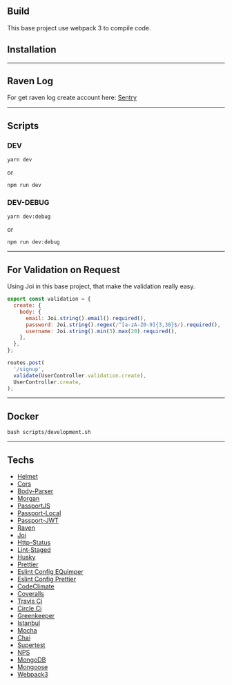## Build

This base project use webpack 3 to compile code.

## Installation

---
## Raven Log

For get raven log create account here: [Sentry](https://sentry.io/)

---

## Scripts

### DEV

```
yarn dev
```

or

```
npm run dev
```


### DEV-DEBUG

```
yarn dev:debug
```

or

```
npm run dev:debug
```

---


## For Validation on Request

Using Joi in this base project, that make the validation really easy.

```js
export const validation = {
  create: {
    body: {
      email: Joi.string().email().required(),
      password: Joi.string().regex(/^[a-zA-Z0-9]{3,30}$/).required(),
      username: Joi.string().min(3).max(20).required(),
    },
  },
};

routes.post(
  '/signup',
  validate(UserController.validation.create),
  UserController.create,
);
```

---

## Docker

```
bash scripts/development.sh
```

---

## Techs

- [Helmet](https://github.com/helmetjs/helmet)
- [Cors](https://github.com/expressjs/cors)
- [Body-Parser](https://github.com/expressjs/body-parser)
- [Morgan](https://github.com/expressjs/morgan)
- [PassportJS](https://github.com/jaredhanson/passport)
- [Passport-Local](https://github.com/jaredhanson/passport-local)
- [Passport-JWT](https://github.com/themikenicholson/passport-jwt)
- [Raven](https://github.com/getsentry/raven-node)
- [Joi](https://github.com/hapijs/joi)
- [Http-Status](https://github.com/adaltas/node-http-status)
- [Lint-Staged](https://github.com/okonet/lint-staged)
- [Husky](https://github.com/typicode/husky)
- [Prettier](https://github.com/prettier/prettier)
- [Eslint Config EQuimper](https://github.com/EQuimper/eslint-config-equimper)
- [Eslint Config Prettier](https://github.com/prettier/eslint-config-prettier)
- [CodeClimate](https://codeclimate.com/)
- [Coveralls](https://github.com/integrations/coveralls)
- [Travis Ci](https://travis-ci.org/)
- [Circle Ci](https://circleci.com/)
- [Greenkeeper](https://greenkeeper.io/)
- [Istanbul](https://github.com/gotwarlost/istanbul)
- [Mocha](https://github.com/mochajs/mocha)
- [Chai](https://github.com/chaijs/chai)
- [Supertest](https://github.com/visionmedia/supertest)
- [NPS](https://github.com/kentcdodds/nps)
- [MongoDB](https://www.mongodb.com/)
- [Mongoose](http://mongoosejs.com/)
- [Webpack3](https://webpack.js.org/)
